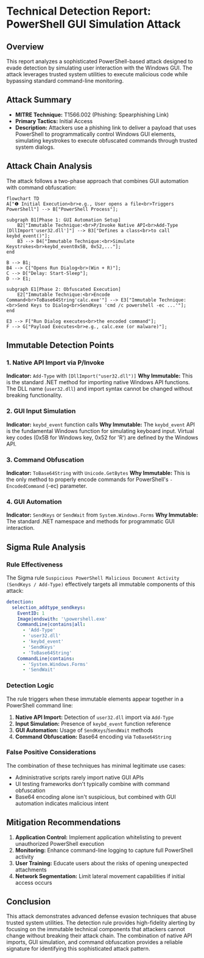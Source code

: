 # Technical Detection Report: PowerShell GUI Simulation Attack

## Overview

This report analyzes a sophisticated PowerShell-based attack designed to evade detection by simulating user interaction with the Windows GUI. The attack leverages trusted system utilities to execute malicious code while bypassing standard command-line monitoring.

## Attack Summary

- **MITRE Technique:** T1566.002 (Phishing: Spearphishing Link)
- **Primary Tactics:** Initial Access
- **Description:** Attackers use a phishing link to deliver a payload that uses PowerShell to programmatically control Windows GUI elements, simulating keystrokes to execute obfuscated commands through trusted system dialogs.

## Attack Chain Analysis

The attack follows a two-phase approach that combines GUI automation with command obfuscation:

```mermaid
flowchart TD
A["❶ Initial Execution<br>e.g., User opens a file<br>Triggers PowerShell"] --> B["PowerShell Process"];

subgraph B1[Phase 1: GUI Automation Setup]
    B2["Immutable Technique:<br>P/Invoke Native API<br>Add-Type [DllImport'user32.dll']"] --> B3["Defines a class<br>to call keybd_event()"];
    B3 --> B4["Immutable Technique:<br>Simulate Keystrokes<br>keybd_event0x5B, 0x52,..."];
end

B --> B1;
B4 --> C["Opens Run Dialog<br>(Win + R)"];
C --> D["Delay: Start-Sleep"];
D --> E1;

subgraph E1[Phase 2: Obfuscated Execution]
    E2["Immutable Technique:<br>Encode Command<br>ToBase64String'calc.exe'"] --> E3["Immutable Technique:<br>Send Keys to Dialog<br>SendKeys 'cmd /c powershell -ec ...'"];
end

E3 --> F["Run Dialog executes<br>the encoded command"];
F --> G["Payload Executes<br>e.g., calc.exe (or malware)"];
```

## Immutable Detection Points

### 1. Native API Import via P/Invoke
**Indicator:** `Add-Type` with `[DllImport("user32.dll")]`
**Why Immutable:** This is the standard .NET method for importing native Windows API functions. The DLL name (`user32.dll`) and import syntax cannot be changed without breaking functionality.

### 2. GUI Input Simulation
**Indicator:** `keybd_event` function calls
**Why Immutable:** The `keybd_event` API is the fundamental Windows function for simulating keyboard input. Virtual key codes (0x5B for Windows key, 0x52 for 'R') are defined by the Windows API.

### 3. Command Obfuscation
**Indicator:** `ToBase64String` with `Unicode.GetBytes`
**Why Immutable:** This is the only method to properly encode commands for PowerShell's `-EncodedCommand` (-ec) parameter.

### 4. GUI Automation
**Indicator:** `SendKeys` or `SendWait` from `System.Windows.Forms`
**Why Immutable:** The standard .NET namespace and methods for programmatic GUI interaction.

## Sigma Rule Analysis

### Rule Effectiveness
The Sigma rule `Suspicious PowerShell Malicious Document Activity (SendKeys / Add-Type)` effectively targets all immutable components of this attack:

```yaml
detection:
  selection_addtype_sendkeys:
    EventID: 1
    Image|endswith: '\powershell.exe'
    CommandLine|contains|all:
      - 'Add-Type'
      - 'user32.dll'
      - 'keybd_event'
      - 'SendKeys'
      - 'ToBase64String'
    CommandLine|contains:
      - 'System.Windows.Forms'
      - 'SendWait'
```

### Detection Logic
The rule triggers when these immutable elements appear together in a PowerShell command line:
1. **Native API Import:** Detection of `user32.dll` import via `Add-Type`
2. **Input Simulation:** Presence of `keybd_event` function reference
3. **GUI Automation:** Usage of `SendKeys`/`SendWait` methods
4. **Command Obfuscation:** Base64 encoding via `ToBase64String`

### False Positive Considerations
The combination of these techniques has minimal legitimate use cases:
- Administrative scripts rarely import native GUI APIs
- UI testing frameworks don't typically combine with command obfuscation
- Base64 encoding alone isn't suspicious, but combined with GUI automation indicates malicious intent

## Mitigation Recommendations

1. **Application Control:** Implement application whitelisting to prevent unauthorized PowerShell execution
2. **Monitoring:** Enhance command-line logging to capture full PowerShell activity
3. **User Training:** Educate users about the risks of opening unexpected attachments
4. **Network Segmentation:** Limit lateral movement capabilities if initial access occurs

## Conclusion

This attack demonstrates advanced defense evasion techniques that abuse trusted system utilities. The detection rule provides high-fidelity alerting by focusing on the immutable technical components that attackers cannot change without breaking their attack chain. The combination of native API imports, GUI simulation, and command obfuscation provides a reliable signature for identifying this sophisticated attack pattern.